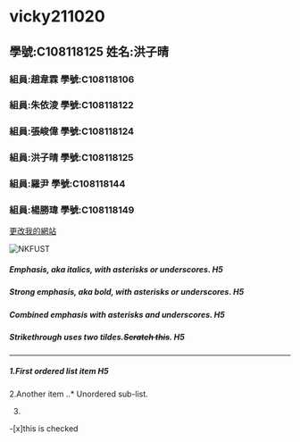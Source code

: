 # vicky211020

## 學號:C108118125 姓名:洪子晴

### 組員:趙韋霖  學號:C108118106
### 組員:朱依淩  學號:C108118122
### 組員:張峻偉  學號:C108118124
### 組員:洪子晴  學號:C108118125
### 組員:羅尹    學號:C108118144
### 組員:楊勝瑋  學號:C108118149

[更改我的網站](https://github.com/ZE777/vicky211020/edit/main/README.md)

![NKFUST](https://www.nkust.edu.tw/var/file/0/1000/img/513/182513897.png "第一科大")

##### Emphasis, aka *italics*, with *asterisks* or *underscores*. H5

##### Strong emphasis, aka bold, with **asterisks** or **underscores**. H5

##### Combined emphasis with **asterisks and *underscores***. H5

##### Strikethrough uses two tildes.~~Scratch this~~. H5


***

##### 1.First ordered list item H5

2.Another item
  ..* Unordered sub-list.

3.

-[x]this is checked

